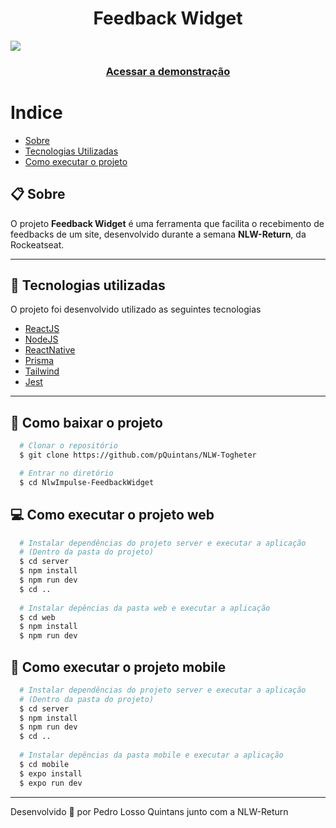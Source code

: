 <h1 align='center'>
  Feedback Widget
</h1>
<img src='https://i.imgur.com/kH1J6Wx.png'>

<h3 align='center'>
  <a href="https://nlw-impulse-feedback-widget.vercel.app/">Acessar a demonstração</a>
</h3>

# Indice
- [Sobre](#-sobre)
- [Tecnologias Utilizadas](#-tecnologias-utilizadas)
- [Como executar o projeto](#-como-baixar-o-projeto)

## 📋 Sobre

O projeto **Feedback Widget** é uma ferramenta que facilita o recebimento de feedbacks de um site, desenvolvido durante a semana **NLW-Return**, da Rockeatseat.

---

## 🚀 Tecnologias utilizadas

O projeto foi desenvolvido utilizado as seguintes tecnologias

- [ReactJS](https://reactjs.org)
- [NodeJS](https://nodejs.org/en/)
- [ReactNative](https://reactnative.dev/)
- [Prisma](https://www.prisma.io/)
- [Tailwind](https://tailwindcss.com/)
- [Jest](https://jestjs.io/pt-BR/)

---

## 📁 Como baixar o projeto

```bash
  # Clonar o repositório 
  $ git clone https://github.com/pQuintans/NLW-Togheter

  # Entrar no diretório
  $ cd NlwImpulse-FeedbackWidget
```

## 💻 Como executar o projeto web

```bash
  # Instalar dependências do projeto server e executar a aplicação
  # (Dentro da pasta do projeto)
  $ cd server
  $ npm install
  $ npm run dev
  $ cd ..
  
  # Instalar depências da pasta web e executar a aplicação
  $ cd web
  $ npm install
  $ npm run dev
```

## 📱 Como executar o projeto mobile

```bash
  # Instalar dependências do projeto server e executar a aplicação
  # (Dentro da pasta do projeto)
  $ cd server
  $ npm install
  $ npm run dev
  $ cd ..
  
  # Instalar depências da pasta mobile e executar a aplicação
  $ cd mobile
  $ expo install
  $ expo run dev
```


---
Desenvolvido 🖤 por Pedro Losso Quintans junto com a NLW-Return
